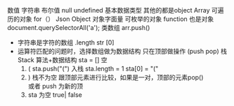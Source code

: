 数值 字符串 布尔值 null undefined  基本数据类型
其他的都是object   Array 可遍历的对象 for（）
Json Object 对象字面量 可枚举的对象
function  也是对象
document.querySelectorAll('a'); 类数组
arr.push() 
- 字符串是字符的数组
 .length str [0] 
- 运算符匹配的问题时，选择数组做为数据结构
   只在顶部做操作 (push pop)  栈Stack
   算法+数据结构
   sta  = []   空
  1. ( sta.push("(")  入栈 sta.length = 1
   sta[0] = "("
  2. )  栈不为空 跟顶部元素进行比较，如果是一对，顶部的元素pop()  
   或者 push 为新的顶 
  3. sta 为空 true| false 